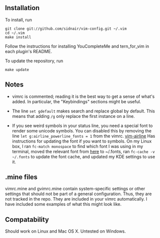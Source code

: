 Installation
------------

To install, run

    git clone git://github.com/sidnair/vim-config.git ~/.vim
    cd ~/.vim
    make install

Follow the instructions for installing YouCompleteMe and tern\_for\_vim in each
plugin's README.

To update the repository, run

    make update

Notes
------------
- vimrc is commented; reading it is the best way to get a sense of what's added.
  In particular, the "Keybindings" sections might be useful.
- The line `set gdefault` makes search and replace global by default. This means
  that adding `/g` only replace the first instance on a line.

- If you see weird symbols in your status line, you need a special font to
  render some unicode symbols. You can disabled this by removing the line
    `let g:airline_powerline_fonts = 1`
  from the vimrc. [vim-airline](https://github.com/bling/vim-airline) Has
  instructions for updating the font if you want to symbols. On my Linux box, I
  ran `fc-match monospace` to find which font I was using in my terminal, moved
  the relevant font from [here](https://github.com/Lokaltog/powerline-fonts) to
  ~/.fonts, ran `fc-cache -v ~/.fonts` to update the font cache, and updated my
  KDE settings to use it.

.mine files
------------

vimrc.mine and gvimrc.mine contain system-specific settings or other settings
that should not be part of a general configuration. Thus, they are not tracked
in the repo. They are included in your vimrc automatically. I have included some
examples of what this might look like.

Compatability
------------

Should work on Linux and Mac OS X. Untested on Windows.
